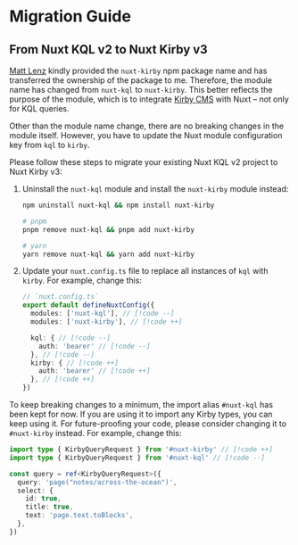 # Migration Guide

## From Nuxt KQL v2 to Nuxt Kirby v3

[Matt Lenz](https://github.com/mattlenz) kindly provided the `nuxt-kirby` npm package name and has transferred the ownership of the package to me. Therefore, the module name has changed from `nuxt-kql` to `nuxt-kirby`. This better reflects the purpose of the module, which is to integrate [Kirby CMS](https://getkirby.com/) with Nuxt – not only for KQL queries.

Other than the module name change, there are no breaking changes in the module itself. However, you have to update the Nuxt module configuration key from `kql` to `kirby`.

Please follow these steps to migrate your existing Nuxt KQL v2 project to Nuxt Kirby v3:

1. Uninstall the `nuxt-kql` module and install the `nuxt-kirby` module instead:
   ```bash
   npm uninstall nuxt-kql && npm install nuxt-kirby

   # pnpm
   pnpm remove nuxt-kql && pnpm add nuxt-kirby

   # yarn
   yarn remove nuxt-kql && yarn add nuxt-kirby
   ```

2. Update your `nuxt.config.ts` file to replace all instances of `kql` with `kirby`. For example, change this:
   ```ts
   // `nuxt.config.ts`
   export default defineNuxtConfig({
     modules: ['nuxt-kql'], // [!code --]
     modules: ['nuxt-kirby'], // [!code ++]

     kql: { // [!code --]
       auth: 'bearer' // [!code --]
     }, // [!code --]
     kirby: { // [!code ++]
       auth: 'bearer' // [!code ++]
     }, // [!code ++]
   })
   ```

To keep breaking changes to a minimum, the import alias `#nuxt-kql` has been kept for now. If you are using it to import any Kirby types, you can keep using it. For future-proofing your code, please consider changing it to `#nuxt-kirby` instead. For example, change this:

```ts
import type { KirbyQueryRequest } from '#nuxt-kirby' // [!code ++]
import type { KirbyQueryRequest } from '#nuxt-kql' // [!code --]

const query = ref<KirbyQueryRequest>({
  query: 'page("notes/across-the-ocean")',
  select: {
    id: true,
    title: true,
    text: 'page.text.toBlocks',
  },
})
```
